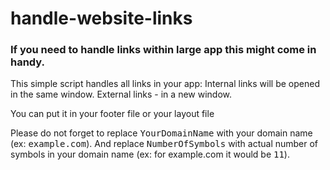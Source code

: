 # handle-website-links
### If you need to handle links within large app this might come in handy.



This simple script handles all links in your app:
Internal links will be opened in the same window.
External links - in a new window.

You can put it in your footer file or your layout file

Please do not forget to replace <kbd>YourDomainName</kbd> with your domain name (ex: <kbd>example.com</kbd>).
And replace <kbd>NumberOfSymbols</kbd> with actual number of symbols in your domain name (ex: for example.com it would be <kbd>11</kbd>).
